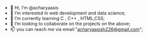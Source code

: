 - 👋 Hi, I’m @acharyaasis
- 👀 I’m interested in web development and data science;
- 🌱 I’m currently learning C , C++ , HTML,CSS;
- 💞️ I’m looking to collaborate on the projects on the above;
- 📫 you can reach me via email:"acharyaasish226@gmail.com";

<!---
acharyaasis/acharyaasis is a ✨ special ✨ repository because its `README.md` (this file) appears on your GitHub profile.
You can click the Preview link to take a look at your changes.
--->
